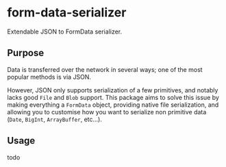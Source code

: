 # form-data-serializer

Extendable JSON to FormData serializer. 

## Purpose

Data is transferred over the network in several ways; one of the most popular methods is via JSON.

However, JSON only supports serialization of a few primitives, and notably lacks good `File` and `Blob` support. This package aims to solve this issue by making everything a `FormData` object, providing native file serialization, and allowing you to customise how you want to serialize non primitive data (`Date`, `BigInt`, `ArrayBuffer`, etc...).

## Usage

todo